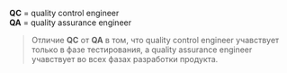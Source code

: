 **QC** = quality control engineer  
**QA** = quality assurance engineer  
> Отличие **QC** от **QA** в том, что quality control engineer учавствует только в фазе тестирования, а quality assurance engineer учавствует во всех фазах разработки продукта.
